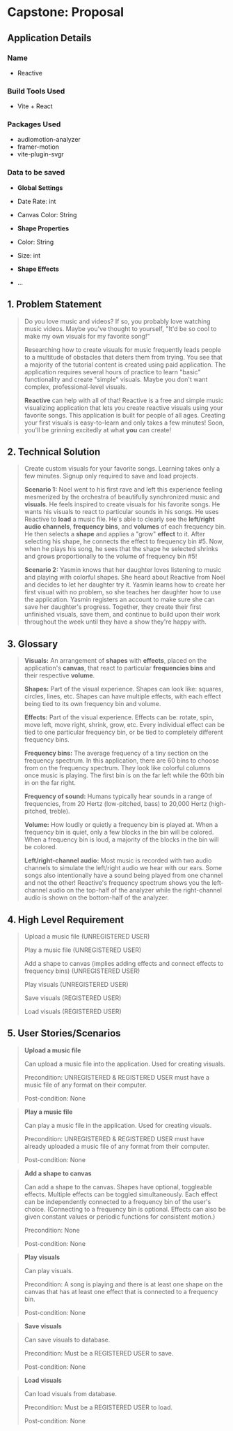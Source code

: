 # Capstone: Proposal

## Application Details

### Name
* Reactive

### Build Tools Used
* Vite + React

### Packages Used
* audiomotion-analyzer
* framer-motion
* vite-plugin-svgr

### Data to be saved
* **Global Settings**
* Date Rate: int
* Canvas Color: String


* **Shape Properties**
* Color: String
* Size: int

* **Shape Effects**
* ...

## 1. Problem Statement

> Do you love music and videos? If so, you probably love watching music videos. Maybe you've thought to yourself, "It'd be so cool to make my own visuals for my favorite song!"
> 
> Researching how to create visuals for music frequently leads people to a multitude of obstacles that deters them from trying. You see that a majority of the tutorial content is created using paid application. The application requires several hours of practice to learn "basic" functionality and create "simple" visuals. Maybe you don't want complex, professional-level visuals.
> 
> **Reactive** can help with all of that! Reactive is a free and simple music visualizing application that lets you create reactive visuals using your favorite songs. This application is built for people of all ages. Creating your first visuals is easy-to-learn and only takes a few minutes! Soon, you'll be grinning excitedly at what **you** can create!

## 2. Technical Solution

> Create custom visuals for your favorite songs. Learning takes only a few minutes. Signup only required to save and load projects.
> 
> **Scenario 1:**
> Noel went to his first rave and left this experience feeling mesmerized by the orchestra of beautifully synchronized music and **visuals**. He feels inspired to create visuals for his favorite songs. He wants his visuals to react to particular sounds in his songs. He uses Reactive to **load** a music file. He's able to clearly see the **left/right audio channels**, **frequency bins**, and **volumes** of each frequency bin. He then selects a **shape** and applies a "grow" **effect** to it. After selecting his shape, he connects the effect to frequency bin #5. Now, when he plays his song, he sees that the shape he selected shrinks and grows proportionally to the volume of frequency bin #5!
> 
> **Scenario 2:**
> Yasmin knows that her daughter loves listening to music and playing with colorful shapes. She heard about Reactive from Noel and decides to let her daughter try it. Yasmin learns how to create her first visual with no problem, so she teaches her daughter how to use the application. Yasmin registers an account to make sure she can save her daughter's progress. Together, they create their first unfinished visuals, save them, and continue to build upon their work throughout the week until they have a show they're happy with.

## 3. Glossary

> **Visuals:** An arrangement of **shapes** with **effects**, placed on the application's **canvas**, that react to particular **frequencies bins** and their respective **volume**.
> 
> **Shapes:** Part of the visual experience. Shapes can look like: squares, circles, lines, etc. Shapes can have multiple effects, with each effect being tied to its own frequency bin and volume.
> 
> **Effects:** Part of the visual experience. Effects can be: rotate, spin, move left, move right, shrink, grow, etc. Every individual effect can be tied to one particular frequency bin, or be tied to completely different frequency bins.
> 
> **Frequency bins:** The average frequency of a tiny section on the frequency spectrum. In this application, there are 60 bins to choose from on the frequency spectrum. They look like colorful columns once music is playing. The first bin is on the far left while the 60th bin in on the far right.
> 
> **Frequency of sound:** Humans typically hear sounds in a range of frequencies, from 20 Hertz (low-pitched, bass) to 20,000 Hertz (high-pitched, treble).
> 
> **Volume:** How loudly or quietly a frequency bin is played at. When a frequency bin is quiet, only a few blocks in the bin will be colored. When a frequency bin is loud, a majority of the blocks in the bin will be colored.
> 
> **Left/right-channel audio:** Most music is recorded with two audio channels to simulate the left/right audio we hear with our ears. Some songs also intentionally have a sound being played from one channel and not the other! Reactive's frequency spectrum shows you the left-channel audio on the top-half of the analyzer while the right-channel audio is shown on the bottom-half of the analyzer.

## 4. High Level Requirement
 
> Upload a music file (UNREGISTERED USER)
> 
> Play a music file (UNREGISTERED USER)
> 
> Add a shape to canvas (implies adding effects and connect effects to frequency bins) (UNREGISTERED USER)
> 
> Play visuals (UNREGISTERED USER)
> 
> Save visuals (REGISTERED USER)
> 
> Load visuals (REGISTERED USER)

## 5. User Stories/Scenarios

> **Upload a music file**
> 
> Can upload a music file into the application. Used for creating visuals.
> 
> Precondition: UNREGISTERED & REGISTERED USER must have a music file of any format on their computer.
> 
> Post-condition: None

> **Play a music file**
> 
> Can play a music file in the application. Used for creating visuals.
> 
> Precondition: UNREGISTERED & REGISTERED USER must have already uploaded a music file of any format from their computer.
> 
> Post-condition: None

> **Add a shape to canvas**
> 
> Can add a shape to the canvas. Shapes have optional, toggleable effects. Multiple effects can be toggled simultaneously. Each effect can be independently connected to a frequency bin of the user's choice. (Connecting to a frequency bin is optional. Effects can also be given constant values or periodic functions for consistent motion.)
> 
> Precondition: None
> 
> Post-condition: None

> **Play visuals**
> 
> Can play visuals.
> 
> Precondition: A song is playing and there is at least one shape on the canvas that has at least one effect that is connected to a frequency bin.
> 
> Post-condition: None


> **Save visuals**
> 
> Can save visuals to database.
> 
> Precondition: Must be a REGISTERED USER to save.
>
> Post-condition: None

> **Load visuals**
> 
> Can load visuals from database.
> 
> Precondition: Must be a REGISTERED USER to load.
> 
> Post-condition: None